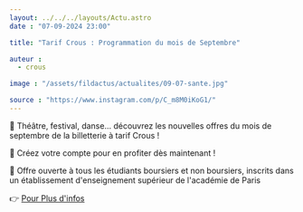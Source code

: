 ```yaml
---
layout: ../../../layouts/Actu.astro
date : "07-09-2024 23:00"

title: "Tarif Crous : Programmation du mois de Septembre"

auteur :
  - crous

image : "/assets/fildactus/actualites/09-07-sante.jpg"

source : "https://www.instagram.com/p/C_m8M0iKoG1/"
---
```


🤩 Théâtre, festival, danse... découvrez les nouvelles offres du mois de septembre de la billetterie à tarif Crous !

🤗 Créez votre compte pour en profiter dès maintenant !

🌻 Offre ouverte à tous les étudiants boursiers et non boursiers, inscrits dans un établissement d'enseignement supérieur de l'académie de Paris

👉 [Pour Plus d'infos](https://www.crous-paris.fr/2024/09/04/billetterie-programmation-du-mois-de-septembre/)